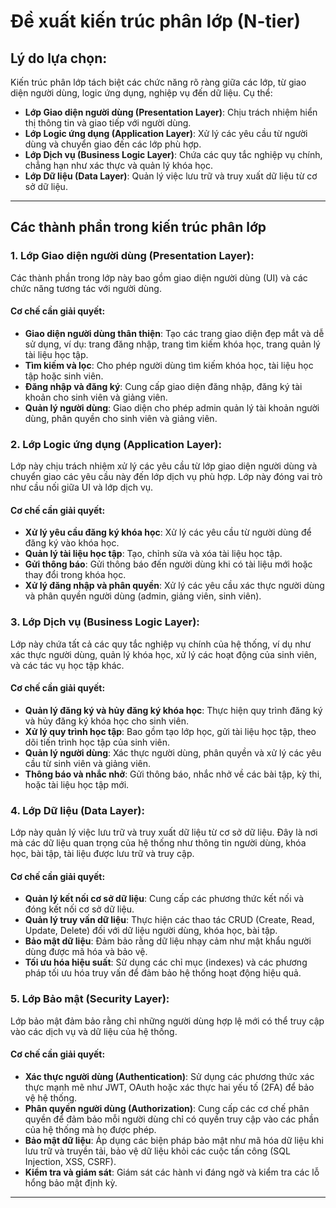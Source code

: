 # Đề xuất kiến trúc phân lớp (N-tier)

## Lý do lựa chọn:
Kiến trúc phân lớp tách biệt các chức năng rõ ràng giữa các lớp, từ giao diện người dùng, logic ứng dụng, nghiệp vụ đến dữ liệu. Cụ thể:
- **Lớp Giao diện người dùng (Presentation Layer)**: Chịu trách nhiệm hiển thị thông tin và giao tiếp với người dùng.
- **Lớp Logic ứng dụng (Application Layer)**: Xử lý các yêu cầu từ người dùng và chuyển giao đến các lớp phù hợp.
- **Lớp Dịch vụ (Business Logic Layer)**: Chứa các quy tắc nghiệp vụ chính, chẳng hạn như xác thực và quản lý khóa học.
- **Lớp Dữ liệu (Data Layer)**: Quản lý việc lưu trữ và truy xuất dữ liệu từ cơ sở dữ liệu.

---

## Các thành phần trong kiến trúc phân lớp

### 1. Lớp Giao diện người dùng (Presentation Layer):
Các thành phần trong lớp này bao gồm giao diện người dùng (UI) và các chức năng tương tác với người dùng.

#### Cơ chế cần giải quyết:
- **Giao diện người dùng thân thiện**: Tạo các trang giao diện đẹp mắt và dễ sử dụng, ví dụ: trang đăng nhập, trang tìm kiếm khóa học, trang quản lý tài liệu học tập.
- **Tìm kiếm và lọc**: Cho phép người dùng tìm kiếm khóa học, tài liệu học tập hoặc sinh viên.
- **Đăng nhập và đăng ký**: Cung cấp giao diện đăng nhập, đăng ký tài khoản cho sinh viên và giảng viên.
- **Quản lý người dùng**: Giao diện cho phép admin quản lý tài khoản người dùng, phân quyền cho sinh viên và giảng viên.

### 2. Lớp Logic ứng dụng (Application Layer):
Lớp này chịu trách nhiệm xử lý các yêu cầu từ lớp giao diện người dùng và chuyển giao các yêu cầu này đến lớp dịch vụ phù hợp. Lớp này đóng vai trò như cầu nối giữa UI và lớp dịch vụ.

#### Cơ chế cần giải quyết:
- **Xử lý yêu cầu đăng ký khóa học**: Xử lý các yêu cầu từ người dùng để đăng ký vào khóa học.
- **Quản lý tài liệu học tập**: Tạo, chỉnh sửa và xóa tài liệu học tập.
- **Gửi thông báo**: Gửi thông báo đến người dùng khi có tài liệu mới hoặc thay đổi trong khóa học.
- **Xử lý đăng nhập và phân quyền**: Xử lý các yêu cầu xác thực người dùng và phân quyền người dùng (admin, giảng viên, sinh viên).

### 3. Lớp Dịch vụ (Business Logic Layer):
Lớp này chứa tất cả các quy tắc nghiệp vụ chính của hệ thống, ví dụ như xác thực người dùng, quản lý khóa học, xử lý các hoạt động của sinh viên, và các tác vụ học tập khác.

#### Cơ chế cần giải quyết:
- **Quản lý đăng ký và hủy đăng ký khóa học**: Thực hiện quy trình đăng ký và hủy đăng ký khóa học cho sinh viên.
- **Xử lý quy trình học tập**: Bao gồm tạo lớp học, gửi tài liệu học tập, theo dõi tiến trình học tập của sinh viên.
- **Quản lý người dùng**: Xác thực người dùng, phân quyền và xử lý các yêu cầu từ sinh viên và giảng viên.
- **Thông báo và nhắc nhở**: Gửi thông báo, nhắc nhở về các bài tập, kỳ thi, hoặc tài liệu học tập mới.

### 4. Lớp Dữ liệu (Data Layer):
Lớp này quản lý việc lưu trữ và truy xuất dữ liệu từ cơ sở dữ liệu. Đây là nơi mà các dữ liệu quan trọng của hệ thống như thông tin người dùng, khóa học, bài tập, tài liệu được lưu trữ và truy cập.

#### Cơ chế cần giải quyết:
- **Quản lý kết nối cơ sở dữ liệu**: Cung cấp các phương thức kết nối và đóng kết nối cơ sở dữ liệu.
- **Quản lý truy vấn dữ liệu**: Thực hiện các thao tác CRUD (Create, Read, Update, Delete) đối với dữ liệu người dùng, khóa học, bài tập.
- **Bảo mật dữ liệu**: Đảm bảo rằng dữ liệu nhạy cảm như mật khẩu người dùng được mã hóa và bảo vệ.
- **Tối ưu hóa hiệu suất**: Sử dụng các chỉ mục (indexes) và các phương pháp tối ưu hóa truy vấn để đảm bảo hệ thống hoạt động hiệu quả.

### 5. Lớp Bảo mật (Security Layer):
Lớp bảo mật đảm bảo rằng chỉ những người dùng hợp lệ mới có thể truy cập vào các dịch vụ và dữ liệu của hệ thống.

#### Cơ chế cần giải quyết:
- **Xác thực người dùng (Authentication)**: Sử dụng các phương thức xác thực mạnh mẽ như JWT, OAuth hoặc xác thực hai yếu tố (2FA) để bảo vệ hệ thống.
- **Phân quyền người dùng (Authorization)**: Cung cấp các cơ chế phân quyền để đảm bảo mỗi người dùng chỉ có quyền truy cập vào các phần của hệ thống mà họ được phép.
- **Bảo mật dữ liệu**: Áp dụng các biện pháp bảo mật như mã hóa dữ liệu khi lưu trữ và truyền tải, bảo vệ dữ liệu khỏi các cuộc tấn công (SQL Injection, XSS, CSRF).
- **Kiểm tra và giám sát**: Giám sát các hành vi đáng ngờ và kiểm tra các lỗ hổng bảo mật định kỳ.

---
